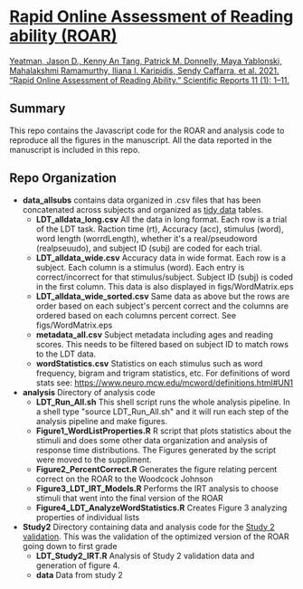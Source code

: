 # [Rapid Online Assessment of Reading ability (ROAR)](https://www.nature.com/articles/s41598-021-85907-x)

[Yeatman, Jason D., Kenny An Tang, Patrick M. Donnelly, Maya Yablonski, Mahalakshmi Ramamurthy, Iliana I. Karipidis, Sendy Caffarra, et al. 2021. “Rapid Online Assessment of Reading Ability.” Scientific Reports 11 (1): 1–11.](https://www.nature.com/articles/s41598-021-85907-x)

## Summary 
This repo contains the Javascript code for the ROAR and analysis code to reproduce all the figures in the manuscript. All the data reported in the manuscript is included in this repo. 

## Repo Organization
* **data_allsubs** contains data organized in .csv files that has been concatenated across subjects and organized as [tidy data](https://r4ds.had.co.nz/tidy-data.html) tables.
  - **LDT_alldata_long.csv** All the data in long format. Each row is a trial of the LDT task. Raction time (rt), Accuracy (acc), stimulus (word), word length (worrdLength), whether it's a real/pseudoword (realpseuudo), and subject ID (subj) are coded for each trial.
  - **LDT_alldata_wide.csv** Accuracy data in wide format. Each row is a subject. Each column is a stimulus (word). Each entry is correct/incorrect for that stimulus/subject. Subject ID (subj) is coded in the first column. This data is also displayed in figs/WordMatrix.eps
  - **LDT_alldata_wide_sorted.csv** Same data as above but the rows are order based on each subject's percent correct and the columns are ordered based on each columns percent correct. See figs/WordMatrix.eps
  - **metadata_all.csv** Subject metadata including ages and reading scores. This needs to be filtered based on subject ID to match rows to the LDT data.
  - **wordStatistics.csv** Statistics on each stimulus such as word frequency, bigram and trigram statistics, etc. For definitions of word stats see: https://www.neuro.mcw.edu/mcword/definitions.html#UN1
* **analysis** Directory of analysis code 
  - **LDT_Run_All.sh** This shell script runs the whole analysis pipeline. In a shell type "source LDT_Run_All.sh" and it will run each step of the analysis pipeline and make figures.
  - **Figure1_WordListProperties.R** R script that plots statistics about the stimuli and does some other data organization and analysis of response time distributions. The Figures generated by the script were moved to the suppliment.
  - **Figure2_PercentCorrect.R** Generates the figure relating percent correct on the ROAR to the Woodcock Johnson
  - **Figure3_LDT_IRT_Models.R** Performs the IRT analysis to choose stimuli that went into the final version of the ROAR
  - **Figure4_LDT_AnalyzeWordStatistics.R** Creates Figure 3 analyzing properties of individual lists
* **Study2** Directory containing data and analysis code for the [Study 2 validation](https://www.nature.com/articles/s41598-021-85907-x#Sec9). This was the validation of the optimized version of the ROAR going down to first grade 
  - **LDT_Study2_IRT.R** Analysis of Study 2 validation data and generation of figure 4.
  - **data** Data from study 2


